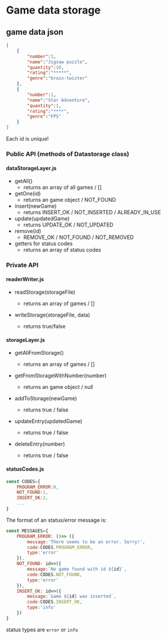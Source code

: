 # Game data storage

## game data json

```json
[
    {
        "number":3,
        "name":"Jigsaw puzzle",
        "quantity":10,
        "rating":"*****",
        "genre":"brain-twister"
    },
    {
        "number":1,
        "name":"Star Adventure",
        "quantity":1,
        "rating":"****",
        "genre":"FPS"
    }
]
```

Each id is unique!

### Public API (methods of Datastorage class)

#### dataStorageLayer.js
-   getAll()
    -   returns an array of all games / []
-   getOne(id)
    -   returns an game object / NOT_FOUND
-   insert(newGame)
    -   returns INSERT_OK / NOT_INSERTED / ALREADY_IN_USE
-   update(updatedGame)
    -   returns UPDATE_OK / NOT_UPDATED
-   remove(id)
    -   REMOVE_OK / NOT_FOUND / NOT_REMOVED
-   getters for status codes
    -   returns an array of status codes

### Private API

#### readerWriter.js

-   readStorage(storageFile)
    -   returns an array of games / []

-   writeStorage(storageFile, data)
    -   returns true/false

#### storageLayer.js
-   getAllFromStorage()
    -   returns an array of games / []

-   getFromStorageWithNumber(number)
    -   returns an game object / null

-   addToStorage(newGame)
    -   returns true / false

-   updateEntry(updatedGame)
    -   returns true / false

-   deleteEntry(number)
    -   returns true / false

#### statusCodes.js

```js
const CODES={
    PROGRAM_ERROR:0,
    NOT_FOUND:1,
    INSERT_OK:2,
    ...
}
```

The format of an status/error message is:

```js
const MESSAGES={
    PROGRAM_ERROR: ()=> ({
        message:'There seems to be an error. Sorry!',
        code:CODES.PROGRAM_ERROR,
        type:'error'
    }),
    NOT_FOUND: id=>({
        message:`No game found with id ${id}`,
        code:CODES.NOT_FOUND,
        type:'error'
    }),
    INSERT_OK: id=>({
        message:`Game ${id} was inserted`,
        code:CODES.INSERT_OK,
        type:'info'
    })
}
```
status types are `error` or `info`
